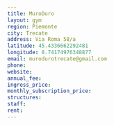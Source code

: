 ```yaml
---
title: MuroDuro
layout: gym
region: Piemonte
city: Trecate
address: Via Roma 58/a
latitude: 45.4336662292481
longitude: 8.74174976348877
email: murodurotrecate@gmail.com
phone: 
website: 
annual_fee: 
ingress_price: 
monthly_subscription_price: 
structures: 
staff: 
rent: 
---
```


